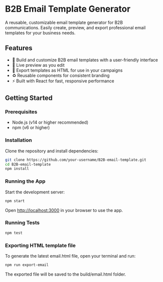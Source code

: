 # B2B Email Template Generator

A reusable, customizable email template generator for B2B communications. Easily create, preview, and export professional email templates for your business needs.

## Features

- 📨 Build and customize B2B email templates with a user-friendly interface
- 🎨 Live preview as you edit
- 💾 Export templates as HTML for use in your campaigns
- ♻️ Reusable components for consistent branding
- ⚡ Built with React for fast, responsive performance

## Getting Started

### Prerequisites

- Node.js (v14 or higher recommended)
- npm (v6 or higher)

### Installation

Clone the repository and install dependencies:

```bash
git clone https://github.com/your-username/B2B-email-template.git
cd B2B-email-template
npm install
```

### Running the App

Start the development server:

```bash
npm start
```

Open [http://localhost:3000](http://localhost:3000) in your browser to use the app.

### Running Tests

```bash
npm test
```

### Exporting HTML template file

To generate the latest email.html file, open your terminal and run:


```bash
npm run export-email
```

The exported file will be saved to the build/email.html folder.



